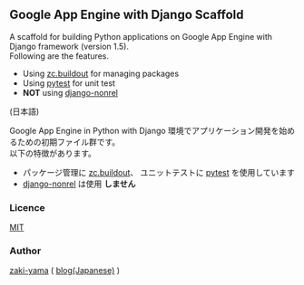 ## Google App Engine with Django Scaffold

A scaffold for building Python applications on Google App Engine with Django framework (version 1.5).  
Following are the features.

- Using [zc.buildout](http://www.buildout.org/en/latest/) for managing packages
- Using [pytest](http://pytest.org/latest/) for unit test
- **NOT** using [django-nonrel](https://www.allbuttonspressed.com/projects/django-nonrel)

(日本語)

Google App Engine in Python with Django 環境でアプリケーション開発を始めるための初期ファイル群です。  
以下の特徴があります。

- パッケージ管理に [zc.buildout](http://www.buildout.org/en/latest/)、
ユニットテストに [pytest](http://pytest.org/latest/) を使用しています
- [django-nonrel](https://www.allbuttonspressed.com/projects/django-nonrel) は使用 **しません**


### Licence

[MIT](https://github.com/zaki-yama/gae-django-scaffold/blob/master/LICENCE)

### Author

[zaki-yama](https://github.com/zaki-yama) ( [blog(Japanese)](http://dackdive.hateblo.jp/) )
